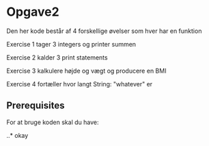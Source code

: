# Opgave2
Den her kode består af 4 forskellige øvelser som hver har en funktion

Exercise 1 tager 3 integers og printer summen

Exercise 2 kalder 3 print statements

Exercise 3 kalkulere højde og vægt og producere en BMI

Exercise 4 fortæller hvor langt String: "whatever" er

## Prerequisites
For at bruge koden skal du have:

..* okay

